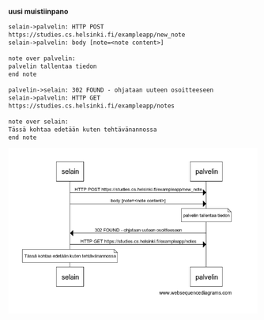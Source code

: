 **uusi muistiinpano**

```
selain->palvelin: HTTP POST https://studies.cs.helsinki.fi/exampleapp/new_note
selain->palvelin: body [note=<note content>]

note over palvelin:
palvelin tallentaa tiedon
end note

palvelin->selain: 302 FOUND - ohjataan uuteen osoitteeseen
selain->palvelin: HTTP GET https://studies.cs.helsinki.fi/exampleapp/notes

note over selain:
Tässä kohtaa edetään kuten tehtävänannossa
end note
```

![0.4][kaavio]


[kaavio]: https://raw.githubusercontent.com/kosvi/HY_FullStack/main/osa0/04.png "Sekvenssikaavio"
